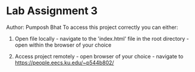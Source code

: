 # Lab Assignment 3
Author: Pumposh Bhat
To access this project correctly you can either:

  1) Open file locally
    - navigate to the 'index.html' file in the root directory
    - open within the browser of your choice

  2) Access project remotely
    - open browser of your choice
    - navigate to https://people.eecs.ku.edu/~p544b802/
